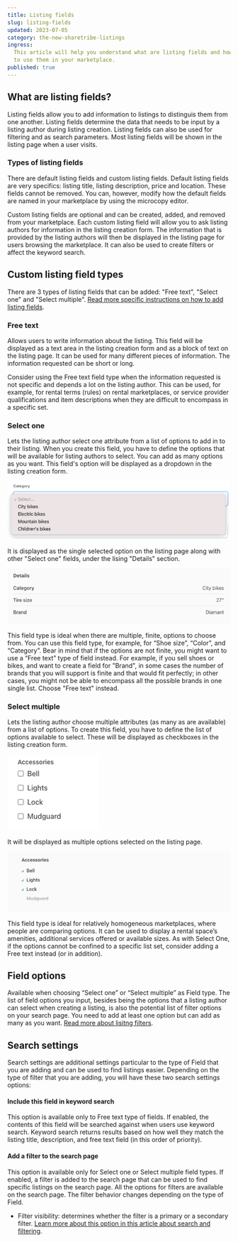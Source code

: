 ```yaml
---
title: Listing fields
slug: listing-fields
updated: 2023-07-05
category: the-new-sharetribe-listings
ingress:
  This article will help you understand what are listing fields and how
  to use them in your marketplace.
published: true
---
```


## What are listing fields?

Listing fields allow you to add information to listings to distinguis
them from one another. Listing fields determine the data that needs to
be input by a listing author during listing creation. Listing fields can
also be used for filtering and as search parameters. Most listing fields
will be shown in the listing page when a user visits.

### Types of listing fields

There are default listing fields and custom listing fields. Default
listing fields are very specifics: listing title, listing description,
price and location. These fields cannot be removed. You can, however,
modify how the default fields are named in your marketplace by using
the microcopy editor.

Custom listing fields are optional and can be created, added, and
removed from your marketplace. Each custom listing field will allow you
to ask listing authors for information in the listing creation form. The
information that is provided by the listing authors will then be
displayed in the listing page for users browsing the marketplace. It can
also be used to create filters or affect the keyword search.

## Custom listing field types

There are 3 types of listing fields that can be added: "Free text",
"Select one" and "Select multiple".
[Read more specific instructions on how to add listing fields](https://www.sharetribe.com/docs/the-new-sharetribe/how-to-add-and-edit-listing-fields/).

### Free text

Allows users to write information about the listing. This field will be
displayed as a text area in the listing creation form and as a block of
text on the listing page. It can be used for many different pieces of
information. The information requested can be short or long.

Consider using the Free text field type when the information requested
is not specific and depends a lot on the listing author. This can be
used, for example, for rental terms (rules) on rental marketplaces, or
service provider qualifications and item descriptions when they are
difficult to encompass in a specific set.

### Select one

Lets the listing author select one attribute from a list of options to
add in to their listing. When you create this field, you have to define
the options that will be available for listing authors to select. You
can add as many options as you want. This field's option will be
displayed as a dropdown in the listing creation form.

![Select one in the listing form](./select_one-field-listing_form.png)

It is displayed as the single selected option on the listing page along
with other "Select one" fields, under the lising "Details" section.

![Select one in the listing page](./select_one-field-listing_page.png)

This field type is ideal when there are multiple, finite, options to
choose from. You can use this field type, for example, for “Shoe size”,
“Color”, and “Category”. Bear in mind that if the options are not
finite, you might want to use a “Free text” type of field instead. For
example, if you sell shoes or bikes, and want to create a field for
"Brand", in some cases the number of brands that you will support is
finite and that would fit perfectly; in other cases, you might not be
able to encompass all the possible brands in one single list. Choose
"Free text" instead.

### Select multiple

Lets the listing author choose multiple attributes (as many as are
available) from a list of options. To create this field, you have to
define the list of options available to select. These will be displayed
as checkboxes in the listing creation form.

![Select multiple in the listing form](./select_multiple-field-listing_form.png)

It will be displayed as multiple options selected on the listing page.

![Select multiple in the listing page](./select_multiple-field-listing_page.png)

This field type is ideal for relatively homogeneous marketplaces, where
people are comparing options. It can be used to display a rental space’s
amenities, additional services offered or available sizes. As with
Select One, if the options cannot be confined to a specific list set,
consider adding a Free text instead (or in addition).

## Field options

Available when choosing “Select one” or “Select multiple” as Field type.
The list of field options you input, besides being the options that a
listing author can select when creating a listing, is also the potential
list of filter options on your search page. You need to add at least one
option but can add as many as you want.
[Read more about lisitng filters](https://www.sharetribe.com/docs/the-new-sharetribe/understanding-filters/).

## Search settings

Search settings are additional settings particular to the type of Field
that you are adding and can be used to find listings easier. Depending
on the type of filter that you are adding, you will have these two
search settings options:

#### Include this field in keyword search

This option is available only to Free text type of fields. If enabled,
the contents of this field will be searched against when users use
keyword search. Keyword search returns results based on how well they
match the listing title, description, and free text field (in this order
of priority).

#### Add a filter to the search page

This option is available only for Select one or Select multiple field
types. If enabled, a filter is added to the search page that can be used
to find specific listings on the search page. All the options for
filters are available on the search page. The filter behavior changes
depending on the type of Field.

- Filter visibility: determines whether the filter is a primary or a
  secondary filter.
  [Learn more about this option in this article about search and filtering](https://www.sharetribe.com/docs/the-new-sharetribe/understanding-filters/).
